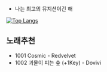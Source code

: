 - 나는 최고의 뮤지션이긴 해

[![Top Langs](https://github-readme-stats.vercel.app/api/top-langs/?username=claudeRuxpair)](https://github.com/anuraghazra/github-readme-stats)


## 노래추천
- 1001 Cosmic - Redvelvet
- 1002 괴물이 피는 숲 (+1Key) - Dovivi
